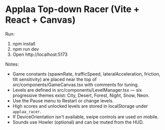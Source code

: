 # Applaa Top-down Racer (Vite + React + Canvas)

Run:
1. npm install
2. npm run dev
3. Open http://localhost:5173

Notes:
- Game constants (spawnRate, trafficSpeed, lateralAcceleration, friction, tilt sensitivity) are placed near the top of src/components/GameCanvas.tsx with comments for tuning.
- Levels are defined in src/components/LevelManager.tsx — six progressive themes exist: City, Desert, Forest, Night, Snow, Neon.
- Use the Pause menu to Restart or change levels.
- High scores and unlocked levels are stored in localStorage under `applaa_racer`.
- If DeviceOrientation isn't available, swipe controls are used on mobile.
- Sounds use Howler (optional) and can be muted from the HUD.